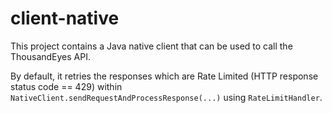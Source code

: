 # client-native

This project contains a Java native client that can be used to call the ThousandEyes API.

By default, it retries the responses which are Rate Limited (HTTP response status code == 429)
within `NativeClient.sendRequestAndProcessResponse(...)` using `RateLimitHandler`. 



